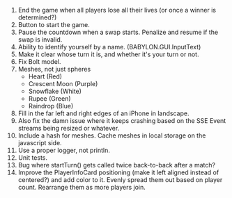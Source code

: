 1. End the game when all players lose all their lives (or once a winner is determined?)
2. Button to start the game.
3. Pause the countdown when a swap starts. Penalize and resume if the swap is invalid.
4. Ability to identify yourself by a name. (BABYLON.GUI.InputText)
5. Make it clear whose turn it is, and whether it's your turn or not.
6. Fix Bolt model.
7. Meshes, not just spheres
    * Heart (Red)
    * Crescent Moon (Purple)
    * Snowflake (White)
    * Rupee (Green)
    * Raindrop (Blue)
8. Fill in the far left and right edges of an iPhone in landscape.
9. Also fix the damn issue where it keeps crashing based on the SSE Event streams being resized or whatever.
10. Include a hash for meshes. Cache meshes in local storage on the javascript side.
11. Use a proper logger, not println.
12. Unit tests.
13. Bug where startTurn() gets called twice back-to-back after a match?
14. Improve the PlayerInfoCard positioning (make it left aligned instead of centered?) and add color to it.
    Evenly spread them out based on player count. Rearrange them as more players join.